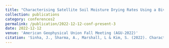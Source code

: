 ```yaml
---
title: "Characterising Satellite Soil Moisture Drying Rates Using a Bivariate Recursive Filtering Approach"
collection: publications
category: conferences2
permalink: /publication/2022-12-12-conf-present-3
date: 2022-12-12
venue: 'American Geophysical Union Fall Meeting (AGU-2022)'
citation: 'Sinha, J., Sharma, A., Marshall, L & Kim, S. (2022). Characterising Satellite Soil Moisture Drying Rates Using a Bivariate Recursive Filtering Approach. American Geophysical Union Fall Meeting (AGU-2022), 12-16 December 2022, Chicago, Illinois.'
---
```

